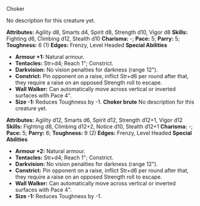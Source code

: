 Choker

No description for this creature yet.

**Attributes:** Agility d8, Smarts d4, Spirit d8, Strength d10, Vigor
d8
**Skills:** Fighting d6, Climbing d12, Stealth d10
**Charisma:** -; **Pace:** 5; **Parry:** 5; **Toughness:** 6 (1)
**Edges:** Frenzy, Level Headed
**Special Abilities**
- **Armour +1:** Natural armour.
- **Tentacles:** Str+d4; Reach 1"; Constrict.
- **Darkvision:** No vision penalties for darkness (range 12").
- **Constrict:** Pin opponent on a raise, inflict Str+d6 per round after
that, they require a raise on an opposed Strength roll to escape.
- **Wall Walker:** Can automatically move across vertical or inverted
surfaces with Pace 4".
- **Size -1:** Reduces Toughness by -1.
**Choker brute**
No description for this creature yet.

**Attributes:** Agility d12, Smarts d6, Spirit d12, Strength d12+1,
Vigor d12
**Skills:** Fighting d8, Climbing d12+2, Notice d10, Stealth d12+1
**Charisma:** -; **Pace:** 5; **Parry:** 6; **Toughness:** 9 (2)
**Edges:** Frenzy, Level Headed
**Special Abilities**
- **Armour +2:** Natural armour.
- **Tentacles:** Str+d4; Reach 1"; Constrict.
- **Darkvision:** No vision penalties for darkness (range 12").
- **Constrict:** Pin opponent on a raise, inflict Str+d6 per round after
that, they require a raise on an opposed Strength roll to escape.
- **Wall Walker:** Can automatically move across vertical or inverted
surfaces with Pace 4".
- **Size -1:** Reduces Toughness by -1.

